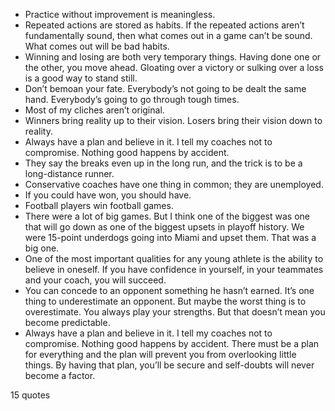  - Practice without improvement is meaningless.
 - Repeated actions are stored as habits. If the repeated actions aren’t fundamentally sound, then what comes out in a game can’t be sound. What comes out will be bad habits.
 - Winning and losing are both very temporary things. Having done one or the other, you move ahead. Gloating over a victory or sulking over a loss is a good way to stand still.
 - Don’t bemoan your fate. Everybody’s not going to be dealt the same hand. Everybody’s going to go through tough times.
 - Most of my cliches aren’t original.
 - Winners bring reality up to their vision. Losers bring their vision down to reality.
 - Always have a plan and believe in it. I tell my coaches not to compromise. Nothing good happens by accident.
 - They say the breaks even up in the long run, and the trick is to be a long-distance runner.
 - Conservative coaches have one thing in common; they are unemployed.
 - If you could have won, you should have.
 - Football players win football games.
 - There were a lot of big games. But I think one of the biggest was one that will go down as one of the biggest upsets in playoff history. We were 15-point underdogs going into Miami and upset them. That was a big one.
 - One of the most important qualities for any young athlete is the ability to believe in oneself. If you have confidence in yourself, in your teammates and your coach, you will succeed.
 - You can concede to an opponent something he hasn’t earned. It’s one thing to underestimate an opponent. But maybe the worst thing is to overestimate. You always play your strengths. But that doesn’t mean you become predictable.
 - Always have a plan and believe in it. I tell my coaches not to compromise. Nothing good happens by accident. There must be a plan for everything and the plan will prevent you from overlooking little things. By having that plan, you’ll be secure and self-doubts will never become a factor.

15 quotes